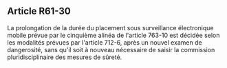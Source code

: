 Article R61-30
----
La prolongation de la durée du placement sous surveillance électronique mobile
prévue par le cinquième alinéa de l'article 763-10 est décidée selon les
modalités prévues par l'article 712-6, après un nouvel examen de dangerosité,
sans qu'il soit à nouveau nécessaire de saisir la commission pluridisciplinaire
des mesures de sûreté.
